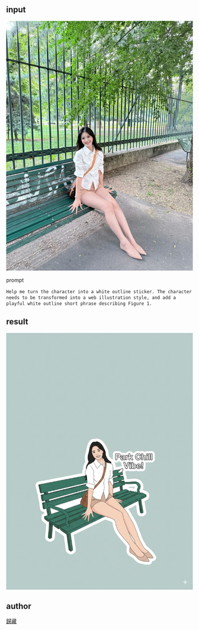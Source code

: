 ## input
![alt text](images/5-input.png)

prompt
```
Help me turn the character into a white outline sticker. The character needs to be transformed into a web illustration style, and add a playful white outline short phrase describing Figure 1.
```

## result
![alt text](images/5-result.png)

## author
[歸藏](https://x.com/op7418)